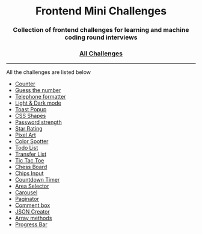 <div align="center">
  <h1>Frontend Mini Challenges</h1>
  <h3>Collection of frontend challenges for learning and machine coding round interviews</h3>
  <a href="https://bgoonz.github.io/mini-vanilla-projects/"></a>
</div>

<div align="center">
  <h3><a href="https://bgoonz.github.io/mini-vanilla-projects/">All Challenges</a></h3>
</div>

---

All the challenges are listed below

- [Counter](https://bgoonz.github.io/mini-vanilla-projects/source/counter/)
- [Guess the number](https://bgoonz.github.io/mini-vanilla-projects/source/guess-the-number/)
- [Telephone formatter](https://bgoonz.github.io/mini-vanilla-projects/source/telephone-formatter/)
- [Light & Dark mode](https://bgoonz.github.io/mini-vanilla-projects/source/theme/)
- [Toast Popup](https://bgoonz.github.io/mini-vanilla-projects/source/toast-popup/)
- [CSS Shapes](https://bgoonz.github.io/mini-vanilla-projects/source/css-shapes/)
- [Password strength](https://bgoonz.github.io/mini-vanilla-projects/source/password-strength/)
- [Star Rating](https://bgoonz.github.io/mini-vanilla-projects/source/star-rating/)
- [Pixel Art](https://bgoonz.github.io/mini-vanilla-projects/source/pixel-art/)
- [Color Spotter](https://bgoonz.github.io/mini-vanilla-projects/source/color-spotter/)
- [Todo List](https://bgoonz.github.io/mini-vanilla-projects/source/todo-list/)
- [Transfer List](https://bgoonz.github.io/mini-vanilla-projects/source/transfer-list/)
- [Tic Tac Toe](https://bgoonz.github.io/mini-vanilla-projects/source/tic-tac-toe/)
- [Chess Board](https://bgoonz.github.io/mini-vanilla-projects/source/chess-board/)
- [Chips Input](https://bgoonz.github.io/mini-vanilla-projects/source/chips-input/)
- [Countdown Timer](https://bgoonz.github.io/mini-vanilla-projects/source/timer/)
- [Area Selector](https://bgoonz.github.io/mini-vanilla-projects/source/area-selector/)
- [Carousel](https://bgoonz.github.io/mini-vanilla-projects/source/carousel/)
- [Paginator](https://bgoonz.github.io/mini-vanilla-projects/source/paginator/)
- [Comment box](https://bgoonz.github.io/mini-vanilla-projects/source/comment-box/)
- [JSON Creator](https://bgoonz.github.io/mini-vanilla-projects/source/json-creator/)
- [Array methods](https://bgoonz.github.io/mini-vanilla-projects/source/array-methods/)
- [Progress Bar](https://bgoonz.github.io/mini-vanilla-projects/source/progress-bar/)
